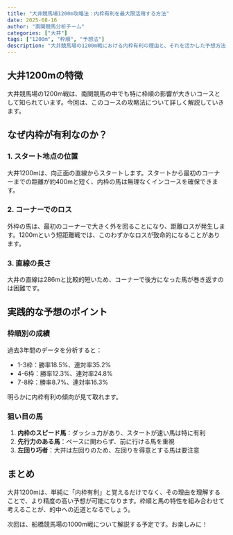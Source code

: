 ```yaml
---
title: "大井競馬場1200m攻略法：内枠有利を最大限活用する方法"
date: 2025-08-16
author: "南関競馬分析チーム"
categories: ["大井"]
tags: ["1200m", "枠順", "予想法"]
description: "大井競馬場の1200m戦における内枠有利の理由と、それを活かした予想方法を詳しく解説します。"
---
```


## 大井1200mの特徴

大井競馬場の1200m戦は、南関競馬の中でも特に枠順の影響が大きいコースとして知られています。今回は、このコースの攻略法について詳しく解説していきます。

## なぜ内枠が有利なのか？

### 1. スタート地点の位置

大井1200mは、向正面の直線からスタートします。スタートから最初のコーナーまでの距離が約400mと短く、内枠の馬は無理なくインコースを確保できます。

### 2. コーナーでのロス

外枠の馬は、最初のコーナーで大きく外を回ることになり、距離ロスが発生します。1200mという短距離戦では、このわずかなロスが致命的になることがあります。

### 3. 直線の長さ

大井の直線は286mと比較的短いため、コーナーで後方になった馬が巻き返すのは困難です。

## 実践的な予想のポイント

### 枠順別の成績

過去3年間のデータを分析すると：
- 1-3枠：勝率18.5%、連対率35.2%
- 4-6枠：勝率12.3%、連対率24.8%
- 7-8枠：勝率8.7%、連対率16.3%

明らかに内枠有利の傾向が見て取れます。

### 狙い目の馬

1. **内枠のスピード馬**：ダッシュ力があり、スタートが速い馬は特に有利
2. **先行力のある馬**：ペースに関わらず、前に行ける馬を重視
3. **左回り巧者**：大井は左回りのため、左回りを得意とする馬は要注意

## まとめ

大井1200mは、単純に「内枠有利」と覚えるだけでなく、その理由を理解することで、より精度の高い予想が可能になります。枠順と馬の特性を組み合わせて考えることが、的中への近道となるでしょう。

次回は、船橋競馬場の1000m戦について解説する予定です。お楽しみに！